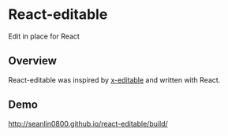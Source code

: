 # React-editable
Edit in place for React

## Overview
React-editable was inspired by [x-editable](https://github.com/vitalets/x-editable) and written with React.

## Demo
http://seanlin0800.github.io/react-editable/build/
